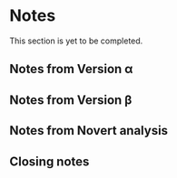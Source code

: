 # Notes

This section is yet to be completed.

## Notes from Version &alpha;

## Notes from Version &beta;

## Notes from Novert analysis

## Closing notes
